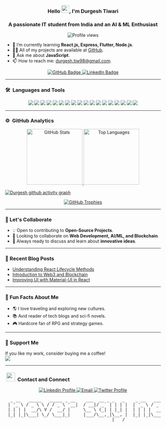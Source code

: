 <h3 align="center">Hello <img src="https://raw.githubusercontent.com/MartinHeinz/MartinHeinz/master/wave.gif" width="25px">, I'm Durgesh Tiwari</h3>

<h3 align="center">A passionate IT student from India and an AI & ML Enthusiast</h3>

<p align="center">
  <img src="https://komarev.com/ghpvc/?username=blackhat955&color=blueviolet&style=flat" alt="Profile views"/>
</p>

- 🌱 I’m currently learning **React.js, Express, Flutter, Node.js**.
- 👨‍💻 All of my projects are available at [GitHub](https://github.com/blackhat955).
- 💬 Ask me about **JavaScript**.
- 📫 How to reach me: [durgesh.tiw98@gmail.com](mailto:durgesh.tiw98@gmail.com).

<p align="center">
  <a href="https://github.com/blackhat955?tab=repositories" target="_blank">
    <img src="https://img.shields.io/badge/GitHub-Visit%20Repo-%23181717?style=for-the-badge&logo=github&logoColor=white" alt="GitHub Badge"/>
  </a>
  <a href="https://www.linkedin.com/in/durgesh98" target="_blank">
    <img src="https://img.shields.io/badge/LinkedIn-Connect%20with%20me-0077B5?style=for-the-badge&logo=linkedin&logoColor=white" alt="LinkedIn Badge"/>
  </a>
</p>

---

### 🛠 &nbsp;Languages and Tools

<p align="center">
 <img src="https://img.shields.io/badge/-JavaScript-%23F7DF1C?style=for-the-badge&logo=javascript&logoColor=000000&labelColor=%23F7DF1C&color=%23FFCE5A" />
 <img src="https://img.shields.io/badge/C%2B%2B-00599C?style=for-the-badge&logo=c%2B%2B&logoColor=white" />
 <img src="http://img.shields.io/badge/-Python-3776AB?style=for-the-badge&logo=python&logoColor=ffffff" />
 <img src="https://img.shields.io/badge/-React-61DAFB?style=for-the-badge&logo=react&logoColor=ffffff" />
 <img src="https://img.shields.io/badge/Flutter-02569B?style=for-the-badge&logo=flutter&logoColor=white" />
 <img src="https://img.shields.io/badge/-Git-%23F05032?style=for-the-badge&logo=git&logoColor=%23ffffff" />
 <img src="https://img.shields.io/badge/-Nodejs-339933?style=for-the-badge&logo=Node.js&logoColor=ffffff" />
 <img src="https://img.shields.io/badge/-Kotlin-0095D5?style=for-the-badge&logo=kotlin&logoColor=ffffff" />
 <img src="https://img.shields.io/badge/-npm-CB3837?style=for-the-badge&logo=npm" />
 <img src="https://img.shields.io/badge/MongoDB-4EA94B?style=for-the-badge&logo=mongodb&logoColor=white" />
 <img src="http://img.shields.io/badge/-Linux-0078D6?style=for-the-badge&logo=linux&logoColor=ffffff" />
 <img src="http://img.shields.io/badge/-Spring%20Boot-6DB33F?style=for-the-badge&logo=springboot&logoColor=ffffff" />
 <img src="http://img.shields.io/badge/-Go-00ADD8?style=for-the-badge&logo=go&logoColor=ffffff" />
 <img src="http://img.shields.io/badge/-LLM-FF5722?style=for-the-badge&logo=ai&logoColor=ffffff" />
 <img src="https://img.shields.io/badge/AWS-232F3E?style=for-the-badge&logo=amazonaws&logoColor=white" />
 <img src="https://img.shields.io/badge/-Java-007396?style=for-the-badge&logo=java&logoColor=ffffff" />
 <img src="https://img.shields.io/badge/Machine%20Learning-FF8C00?style=for-the-badge&logo=ai&logoColor=ffffff" />
 <img src="https://img.shields.io/badge/Databricks-FF9A00?style=for-the-badge&logo=databricks&logoColor=ffffff" />
</p>

---

### ⚙️ &nbsp;GitHub Analytics

<p align="center">
  <a href="https://github.com/blackhat955">
    <img height="180em" src="https://github-readme-stats-eight-theta.vercel.app/api?username=blackhat955&show_icons=true&theme=algolia&include_all_commits=true&count_private=true" alt="GitHub Stats"/>
  </a>
  <a href="https://github.com/blackhat955">
    <img height="180em" src="https://github-readme-stats-eight-theta.vercel.app/api/top-langs/?username=blackhat955&layout=compact&langs_count=16&theme=algolia" alt="Top Languages"/>
  </a>
</p>

[![Durgesh github activity graph](https://github-readme-activity-graph.vercel.app/graph?username=blackhat955&theme=material-palenight)](https://github.com/ashutosh00710/github-readme-activity-graph)

<p align="center">
  <a href="https://github.com/ryo-ma/github-profile-trophy">
    <img src="https://github-profile-trophy.vercel.app/?username=blackhat955&theme=algolia&no-frame=true&row=1" alt="GitHub Trophies" />
  </a>
</p>

---

### 🤝 Let's Collaborate
- 💡 Open to contributing to **Open-Source Projects**.
- 🔭 Looking to collaborate on **Web Development, AI/ML, and Blockchain**.
- 🌟 Always ready to discuss and learn about **innovative ideas**.

---

### 📖 Recent Blog Posts
- [Understanding React Lifecycle Methods](#)
- [Introduction to Web3 and Blockchain](#)
- [Improving UI with Material-UI in React](#)

---

### 🎯 Fun Facts About Me
- 🌎 I love traveling and exploring new cultures.
- 📚 Avid reader of tech blogs and sci-fi novels.
- 🎮 Hardcore fan of RPG and strategy games.

---

### 💖 Support Me
If you like my work, consider buying me a coffee!  
<a href="https://www.buymeacoffee.com/blackhat955" target="_blank"><img src="https://img.shields.io/badge/Buy%20Me%20a%20Coffee-F7DF1E?style=for-the-badge&logo=buy-me-a-coffee&logoColor=black" /></a>

---

### &nbsp;<img src="https://emojis.slackmojis.com/emojis/images/1569381018/6481/heart-8bit-1.gif?1569381018" width="28" /> &nbsp;Contact and Connect

<p align="center">
  <a href="https://www.linkedin.com/in/durgesh98" target="_blank">
    <img src="https://img.shields.io/badge/-Durgesh%20Tiwari-0077B5?style=for-the-badge&logo=Linkedin&logoColor=white" alt="LinkedIn Profile" />
  </a>
  <a href="mailto:durgesh.tiw98@gmail.com" target="_blank">
    <img src="https://img.shields.io/badge/-durgesh.tiw98@gmail.com-D14836?style=for-the-badge&logo=Gmail&logoColor=white" alt="Email" />
  </a>
  <a href="https://twitter.com/Durgesh44017731" target="_blank">
    <img src="https://img.shields.io/badge/-@Durgesh44017731-1DA1F2?style=for-the-badge&logo=Twitter&logoColor=white" alt="Twitter Profile" />
  </a>
</p>

<pre>
  _ __   _____   _____ _ __    ___  __ _ _   _    _ __   _____   _____ _ __
 | '_ \ / _ \ \ / / _ \ '__|  / __|/ _` | | | |  | '_ \ / _ \ \ / / _ \ '__|
 | | | |  __/\ V /  __/ |     \__ \ (_| | |_| |  | | | |  __/\ V /  __/ |
 |_| |_|\___| \_/ \___|_|     |___/\__,_|\__, |  |_| |_|\___| \_/ \___|_|
                                         |___/
</pre>
